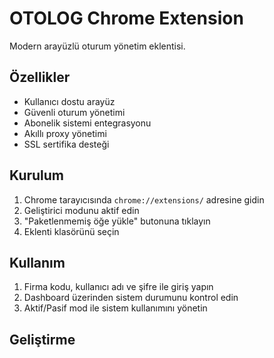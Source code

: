 # OTOLOG Chrome Extension

Modern arayüzlü oturum yönetim eklentisi.

## Özellikler

- Kullanıcı dostu arayüz
- Güvenli oturum yönetimi
- Abonelik sistemi entegrasyonu
- Akıllı proxy yönetimi
- SSL sertifika desteği

## Kurulum

1. Chrome tarayıcısında `chrome://extensions/` adresine gidin
2. Geliştirici modunu aktif edin
3. "Paketlenmemiş öğe yükle" butonuna tıklayın
4. Eklenti klasörünü seçin

## Kullanım

1. Firma kodu, kullanıcı adı ve şifre ile giriş yapın
2. Dashboard üzerinden sistem durumunu kontrol edin
3. Aktif/Pasif mod ile sistem kullanımını yönetin

## Geliştirme
